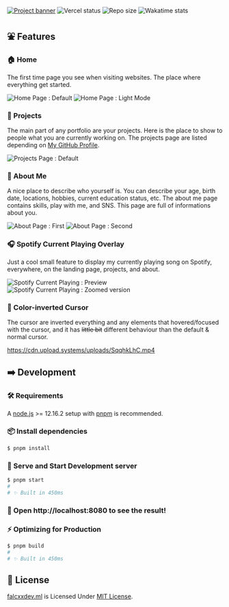 [![Project banner](https://cdn.upload.systems/uploads/bggH8fp9.png)](https://falcxxdev.ml)
![Vercel status](https://img.shields.io/github/deployments/gifaldyazkaa/falcxxdev.ml/Production?label=Vercel&logo=vercel&logoColor=%23000&style=for-the-badge) ![Repo size](https://img.shields.io/github/repo-size/gifaldyazkaa/falcxxdev.ml?logo=github&style=for-the-badge) ![Wakatime stats](https://wakatime.com/badge/user/aac434b8-a027-4f92-ac90-e5b2ae48b541/project/67fe8ea2-3fe3-4f1c-b837-fe554b8e01e0.svg?style=for-the-badge)

## ⛲ Features

### 🏠 Home

The first time page you see when visiting websites. The place where everything get started.

![Home Page : Default](https://cdn.upload.systems/uploads/lkuEyP96.png)
![Home Page : Light Mode](https://cdn.upload.systems/uploads/2BvMsHr7.png)

### 💼 Projects

The main part of any portfolio are your projects. Here is the place to show to people what you are currently working on. The projects page are listed depending on [My GitHub Profile](https://github.com/gifaldyazkaa).

![Projects Page : Default](https://cdn.upload.systems/uploads/ubyQdvJE.png)

### 👤 About Me

A nice place to describe who yourself is. You can describe your age, birth date, locations, hobbies, current education status, etc. The about me page contains skills, play with me, and SNS. This page are full of informations about you.

![About Page : First](https://cdn.upload.systems/uploads/2WOPfCHT.png)
![About Page : Second](https://cdn.upload.systems/uploads/cGdnrdS2.png)

### 🎧 Spotify Current Playing Overlay

Just a cool small feature to display my currently playing song on Spotify, everywhere, on the landing page, projects, and about.

![Spotify Current Playing : Preview](https://cdn.upload.systems/uploads/tfF78dPN.png)
![Spotify Current Playing : Zoomed version](https://cdn.upload.systems/uploads/hXLpPZxN.png)

### 🎨 Color-inverted Cursor

The cursor are inverted everything and any elements that hovered/focused with the cursor, and it has ~~little bit~~ different behaviour than the default & normal cursor.

https://cdn.upload.systems/uploads/SqqhkLhC.mp4

## ➡️ Development

### 🛠️ Requirements

A [node.js](https://nodejs.org) >= 12.16.2 setup with [pnpm](https://pnpm.io) is recommended.

### 📦 Install dependencies

```sh
$ pnpm install
```

### 🏃 Serve and Start Development server

```sh
$ pnpm start
#
# ✨ Built in 450ms
```

### :tada: Open http://localhost:8080 to see the result!

### ⚡ Optimizing for Production

```sh
$ pnpm build
#
# ✨ Built in 450ms
```

## 📃 License

[falcxxdev.ml](https://www.falcxxdev.ml) is Licensed Under [MIT License](./LICENSE).
